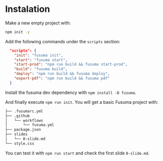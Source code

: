 <!-- section-title: Instalation -->

# Instalation

Make a new empty project with:

```sh
npm init -y
```

Add the following commands under the `scripts` section:

```json
  "scripts": {
    "init": "fusuma init",
    "start": "fusuma start",
    "start-prod": "npm run build && fusuma start-prod",
    "build": "fusuma build",
    "deploy": "npm run build && fusuma deploy",
    "export-pdf": "npm run build && fusuma pdf"
  }
```

Install the fusuma dev dependency with `npm install -D fusuma`.

And finally execute `npm run init`. You will get a basic Fusuma project with:

```sh
├── .fusumarc.yml
├── .github
│   └── workflows
│       └── fusuma.yml
├── package.json
├── slides
│   └── 0-slide.md
└── style.css
```

You can test it with `npm run start` and check the first slide `0-slide.md`.
